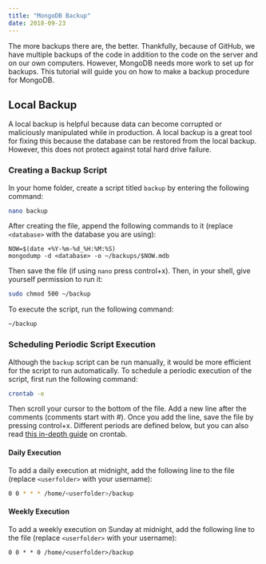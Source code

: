 ```yaml
---
title: "MongoDB Backup"
date: 2018-09-23
---
```


The more backups there are, the better. Thankfully, because of GitHub, we have multiple backups of the code in addition to the code on the server and on our own computers. However, MongoDB needs more work to set up for backups. This tutorial will guide you on how to make a backup procedure for MongoDB.

## Local Backup

A local backup is helpful because data can become corrupted or maliciously manipulated while in production. A local backup is a great tool for fixing this because the database can be restored from the local backup. However, this does not protect against total hard drive failure.

### Creating a Backup Script

In your home folder, create a script titled `backup` by entering the following command:

````bash
nano backup
````

After creating the file, append the following commands to it (replace `<database>` with the database you are using):

````ash
NOW=$(date +%Y-%m-%d_%H:%M:%S)
mongodump -d <database> -o ~/backups/$NOW.mdb
````

Then save the file (if using `nano` press control+x). Then, in your shell, give yourself permission to run it:

````bash
sudo chmod 500 ~/backup
````

To execute the script, run the following command:

````bash
~/backup
````

### Scheduling Periodic Script Execution

Although the `backup` script can be run manually, it would be more efficient for the script to run automatically. To schedule a periodic execution of the script, first run the following command:

````bash
crontab -e
````

Then scroll your cursor to the bottom of the file. Add a new line after the comments (comments start with #). Once you add the line, save the file by pressing control+x. Different periods are defined below, but you can also read [this in-depth guide](https://www.computerhope.com/unix/ucrontab.htm) on crontab.

#### Daily Execution

To add a daily execution at midnight, add the following line to the file (replace `<userfolder>` with your username):

````bash
0 0 * * * /home/<userfolder>/backup
````

#### Weekly Execution

To add a weekly execution on Sunday at midnight, add the following line to the file (replace `<userfolder>` with your username):

````ash
0 0 * * 0 /home/<userfolder>/backup
````

